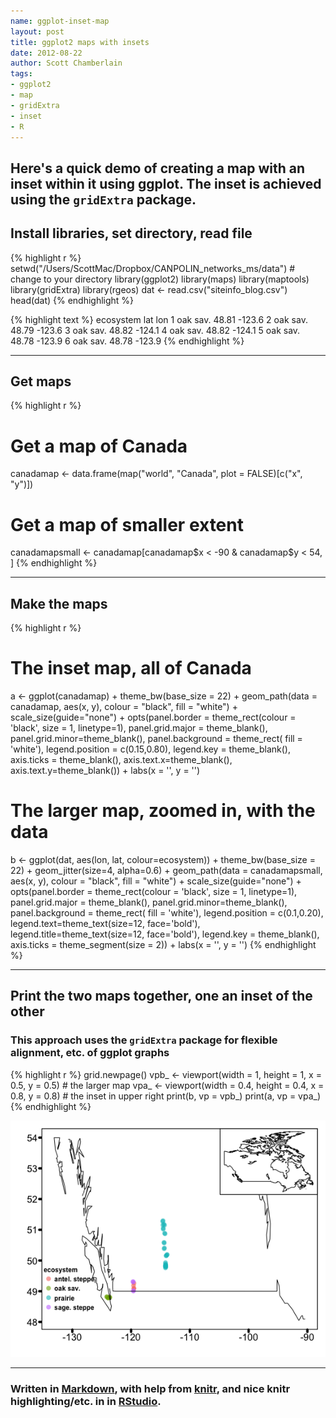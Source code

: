 ```yaml
---
name: ggplot-inset-map
layout: post
title: ggplot2 maps with insets
date: 2012-08-22
author: Scott Chamberlain
tags: 
- ggplot2
- map
- gridExtra
- inset
- R
---
```


## Here's a quick demo of creating a map with an inset within it using ggplot. The inset is achieved using the `gridExtra` package. 

## Install libraries, set directory, read file

{% highlight r %}
setwd("/Users/ScottMac/Dropbox/CANPOLIN_networks_ms/data")  # change to your directory
library(ggplot2)
library(maps)
library(maptools)
library(gridExtra)
library(rgeos)
dat <- read.csv("siteinfo_blog.csv")
head(dat)
{% endhighlight %}



{% highlight text %}
  ecosystem   lat    lon
1  oak sav. 48.81 -123.6
2  oak sav. 48.79 -123.6
3  oak sav. 48.82 -124.1
4  oak sav. 48.82 -124.1
5  oak sav. 48.78 -123.9
6  oak sav. 48.78 -123.9
{% endhighlight %}


*********

## Get maps

{% highlight r %}
# Get a map of Canada
canadamap <- data.frame(map("world", "Canada", plot = FALSE)[c("x", "y")])

# Get a map of smaller extent
canadamapsmall <- canadamap[canadamap$x < -90 & canadamap$y < 54, ]
{% endhighlight %}


*********

## Make the maps

{% highlight r %}
# The inset map, all of Canada
a <- ggplot(canadamap) + 
	theme_bw(base_size = 22) +
	geom_path(data = canadamap, aes(x, y), colour = "black", fill = "white") +
	scale_size(guide="none") +
	opts(panel.border = theme_rect(colour = 'black', size = 1, linetype=1),
			 panel.grid.major = theme_blank(), panel.grid.minor=theme_blank(),
			 panel.background = theme_rect( fill = 'white'),
			 legend.position = c(0.15,0.80), legend.key = theme_blank(),
			 axis.ticks = theme_blank(), axis.text.x=theme_blank(),
			 axis.text.y=theme_blank()) +
	labs(x = '', y = '')

# The larger map, zoomed in, with the data
b <- ggplot(dat, aes(lon, lat, colour=ecosystem)) +
	theme_bw(base_size = 22) +
	geom_jitter(size=4, alpha=0.6) +
	geom_path(data = canadamapsmall, aes(x, y), colour = "black", fill = "white") +
	scale_size(guide="none") +
	opts(panel.border = theme_rect(colour = 'black', size = 1, linetype=1),
			 panel.grid.major = theme_blank(), panel.grid.minor=theme_blank(),
			 panel.background = theme_rect( fill = 'white'),
			 legend.position = c(0.1,0.20), legend.text=theme_text(size=12, face='bold'), 
			 legend.title=theme_text(size=12, face='bold'), legend.key = theme_blank(),
			 axis.ticks = theme_segment(size = 2)) +
	labs(x = '', y = '')
{% endhighlight %}


*********

## Print the two maps together, one an inset of the other
### This approach uses the `gridExtra` package for flexible alignment, etc. of ggplot graphs

{% highlight r %}
grid.newpage()
vpb_ <- viewport(width = 1, height = 1, x = 0.5, y = 0.5)  # the larger map
vpa_ <- viewport(width = 0.4, height = 0.4, x = 0.8, y = 0.8)  # the inset in upper right
print(b, vp = vpb_)
print(a, vp = vpa_)
{% endhighlight %}

![center](/img/unnamed-chunk-4.png) 


*********

### Written in [Markdown](http://daringfireball.net/projects/markdown/), with help from [knitr](http://yihui.name/knitr/), and nice knitr highlighting/etc. in in [RStudio](http://rstudio.org/).